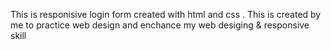 This is responisive login form created with html and css . This is created by me to practice web design and enchance my web desiging & responsive skill
